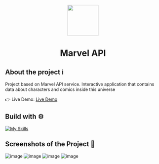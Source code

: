 <p align="center">
  <img src='https://github.com/Albedo-13/Marvel-API/assets/42911311/1a702b2f-52f8-4e25-9fba-e2fb66731a41' width="100" height="100" display="block" margin-left="50%" text-align="center" />
</p>

# <p align="center">Marvel API</p>

## About the project ℹ️
Project based on Marvel API service. Interactive application that contains data about characters and comics inside this universe

👉 Live Demo: [Live Demo](https://marvel-api-albedo.netlify.app/)

## Build with ⚙️

[![My Skills](https://skillicons.dev/icons?i=html,css,scss,js,react)](https://skillicons.dev)

## Screenshots of the Project 📸
![image](https://github.com/Albedo-13/Marvel-API/assets/42911311/64552a9e-6a34-452d-8929-64e5dfd57631)
![image](https://github.com/Albedo-13/Marvel-API/assets/42911311/680993ef-2f12-41c9-82f9-4ccd30d8b2cb)
![image](https://github.com/Albedo-13/Marvel-API/assets/42911311/79ff6686-30ad-4763-9a9e-74a8d56089c7)
![image](https://github.com/Albedo-13/Marvel-API/assets/42911311/582c5976-cd44-4ff1-9def-5938a53f2b2e)
